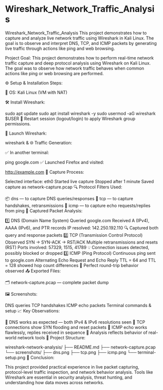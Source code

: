 # Wireshark_Network_Traffic_Analysis
Wireshark_Network_Traffic_Analysis
This project demonstrates how to capture and analyze live network traffic using Wireshark in Kali Linux. The goal is to observe and interpret DNS, TCP, and ICMP packets by generating live traffic through actions like ping and web browsing.

Project Goal: This project demonstrates how to perform real-time network traffic capture and deep protocol analysis using Wireshark on Kali Linux. The goal was to observe how network traffic behaves when common actions like ping or web browsing are performed.

⚙️ Setup & Installation Steps:

🐧 OS: Kali Linux (VM with NAT)

🛠️ Install Wireshark:

sudo apt update
sudo apt install wireshark -y
sudo usermod -aG wireshark $USER
🔁 Restart session (logout/login) to apply Wireshark group permissions.

🚀 Launch Wireshark:

wireshark &
🌐 Traffic Generation:

✅ In another terminal:

ping google.com
✅ Launched Firefox and visited:

http://example.com
🎥 Capture Process:

Selected interface: eth0
Started live capture
Stopped after 1 minute
Saved capture as network-capture.pcap
🔍 Protocol Filters Used:

📦 dns — to capture DNS queries/responses
🔁 tcp — to capture handshakes, retransmissions
📡 icmp — to capture echo requests/replies from ping
📸 Captured Packet Analysis:

1️⃣ DNS (Domain Name System)
Queried google.com
Received A (IPv4), AAAA (IPv6), and PTR records
IP resolved: 142.250.192.110
🔍 Captured both query and response packets
2️⃣ TCP (Transmission Control Protocol)
Observed SYN → SYN-ACK → RST/ACK
Multiple retransmissions and resets (RST)
Ports involved: 57329, 1515, 41789
💡 Connection issues detected, possibly blocked or dropped
3️⃣ ICMP (Ping Protocol)
Continuous ping sent to google.com
Alternating Echo Request and Echo Reply
TTL = 64 and TTL = 128 showed hop count differences
🔁 Perfect round-trip behavior observed
📤 Exported Files:

🗂️ network-capture.pcap — complete packet dump

🖼️ Screenshots:

DNS queries
TCP handshakes
ICMP echo packets
Terminal commands & setup
📈 Key Observations:

🔹 DNS works as expected — both IPv4 & IPv6 resolutions seen
🔹 TCP connections show SYN flooding and reset packets
🔹 ICMP echo works flawlessly, replies received in sequence
🔹 Analysis reflects behavior of real-world network tools
📁 Project Structure:

wireshark-network-analysis/
├── README.md
├── network-capture.pcap
└── screenshots/
    ├── dns.png
    ├── tcp.png
    ├── icmp.png
    └── terminal-setup.png
🧠 Conclusion:

This project provided practical experience in live packet capturing, protocol-level traffic inspection, and network behavior analysis. Tools like Wireshark are essential in security analysis, threat hunting, and understanding how data moves across networks.
